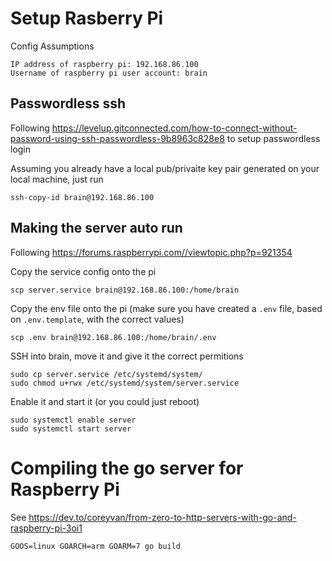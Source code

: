 # Setup Rasberry Pi

Config Assumptions
```
IP address of raspberry pi: 192.168.86.100
Username of raspberry pi user account: brain
```

## Passwordless ssh

Following https://levelup.gitconnected.com/how-to-connect-without-password-using-ssh-passwordless-9b8963c828e8 to setup passwordless login

Assuming you already have a local pub/privaite key pair generated on your local machine, just run

```
ssh-copy-id brain@192.168.86.100
```

## Making the server auto run

Following https://forums.raspberrypi.com//viewtopic.php?p=921354

Copy the service config onto the pi
```
scp server.service brain@192.168.86.100:/home/brain
```

Copy the env file onto the pi (make sure you have created a `.env` file, based on `.env.template`, with the correct values)

```
scp .env brain@192.168.86.100:/home/brain/.env
```

SSH into brain, move it and give it the correct permitions
```
sudo cp server.service /etc/systemd/system/
sudo chmod u+rwx /etc/systemd/system/server.service
```

Enable it and start it (or you could just reboot)
```
sudo systemctl enable server
sudo systemctl start server
```

# Compiling the go server for Raspberry Pi

See https://dev.to/coreyvan/from-zero-to-http-servers-with-go-and-raspberry-pi-3oi1

```
GOOS=linux GOARCH=arm GOARM=7 go build
```